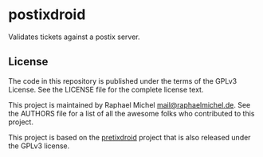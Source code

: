 postixdroid
===========

Validates tickets against a postix server.


License
-------
The code in this repository is published under the terms of the GPLv3 License. 
See the LICENSE file for the complete license text.

This project is maintained by Raphael Michel <mail@raphaelmichel.de>. See the
AUTHORS file for a list of all the awesome folks who contributed to this project.

This project is based on the [pretixdroid](https://github.com/pretix/pretixdroid)
project that is also released under the GPLv3 license.
